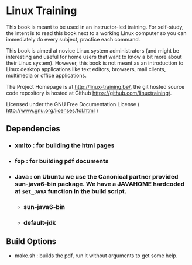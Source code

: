 # Linux Training

This book is meant to be used in an instructor-led training. For self-study, 
the intent is to read this book next to a working Linux computer so you can 
immediately do every subject, practice each command.

This book is aimed at novice Linux system administrators (and might be 
interesting and useful for home users that want to know a bit more about their 
Linux system). However, this book is not meant as an introduction to Linux 
desktop applications like text editors, browsers, mail clients, multimedia or 
office applications.

The Project Homepage is at http://linux-training.be/, the git hosted source
code repository is hosted at Github https://github.com/linuxtraining/.

Licensed under the GNU Free Documentation License
( http://www.gnu.org/licenses/fdl.html )


## Dependencies

- ### xmlto : for building the html pages
- ### fop   : for building pdf documents
- ### Java  : on Ubuntu we use the Canonical partner provided sun-java6-bin package. We have a JAVAHOME hardcoded at `set_JAVA` function in the build script.
  - ### sun-java6-bin
  - ### default-jdk


## Build Options

- make.sh : builds the pdf, run it without arguments to get some help.

